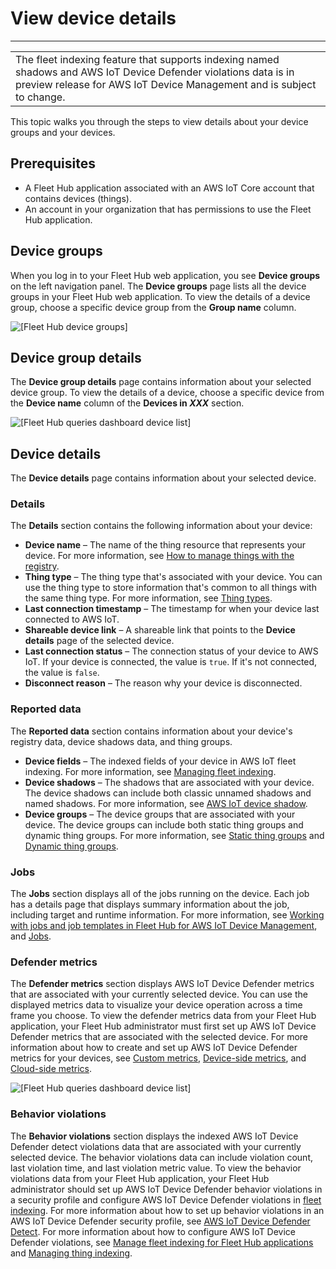 # View device details<a name="aws-iot-monitor-user-getting-started-view-device-details"></a>


****  

|  | 
| --- |
|  The fleet indexing feature that supports indexing named shadows and AWS IoT Device Defender violations data is in preview release for AWS IoT Device Management and is subject to change\. | 

This topic walks you through the steps to view details about your device groups and your devices\.

## Prerequisites<a name="aws-iot-monitor-user-getting-started-view-devices-prerequisites"></a>
+ A Fleet Hub application associated with an AWS IoT Core account that contains devices \(things\)\.
+ An account in your organization that has permissions to use the Fleet Hub application\.

## Device groups<a name="aws-iot-monitor-user-getting-started-device-groups"></a>

When you log in to your Fleet Hub web application, you see **Device groups** on the left navigation panel\. The **Device groups** page lists all the device groups in your Fleet Hub web application\. To view the details of a device group, choose a specific device group from the **Group name** column\. 

![\[Fleet Hub device groups\]](http://docs.aws.amazon.com/iot/latest/fleethubuserguide/images/iot-monitor-device-groups.png)

## Device group details<a name="aws-iot-monitor-user-getting-started-device-group-details"></a>

The **Device group details** page contains information about your selected device group\. To view the details of a device, choose a specific device from the **Device name** column of the **Devices in *XXX*** section\. 

![\[Fleet Hub queries dashboard device list\]](http://docs.aws.amazon.com/iot/latest/fleethubuserguide/images/iot-monitor-device-group.png)

## Device details<a name="aws-iot-monitor-user-getting-started-device-details"></a>

The **Device details** page contains information about your selected device\.

### Details<a name="aws-iot-monitor-user-getting-started-device-details-top"></a>

The **Details** section contains the following information about your device:
+ **Device name** – The name of the thing resource that represents your device\. For more information, see [How to manage things with the registry](https://docs.aws.amazon.com/iot/latest/developerguide/thing-registry.html)\.
+ **Thing type** – The thing type that's associated with your device\. You can use the thing type to store information that's common to all things with the same thing type\. For more information, see [Thing types](https://docs.aws.amazon.com/iot/latest/developerguide/thing-types.html)\.
+ **Last connection timestamp** – The timestamp for when your device last connected to AWS IoT\.
+ **Shareable device link** – A shareable link that points to the **Device details** page of the selected device\.
+ **Last connection status** – The connection status of your device to AWS IoT\. If your device is connected, the value is `true`\. If it's not connected, the value is `false`\.
+ **Disconnect reason** – The reason why your device is disconnected\.

### Reported data<a name="aws-iot-monitor-user-getting-started-device-details-reported-data"></a>

The **Reported data** section contains information about your device's registry data, device shadows data, and thing groups\. 
+ **Device fields** – The indexed fields of your device in AWS IoT fleet indexing\. For more information, see [Managing fleet indexing](https://docs.aws.amazon.com/iot/latest/developerguide/managing-fleet-index.html)\.
+ **Device shadows** – The shadows that are associated with your device\. The device shadows can include both classic unnamed shadows and named shadows\. For more information, see [AWS IoT device shadow](https://docs.aws.amazon.com/iot/latest/developerguide/iot-device-shadows.html)\.
+ **Device groups** – The device groups that are associated with your device\. The device groups can include both static thing groups and dynamic thing groups\. For more information, see [Static thing groups](https://docs.aws.amazon.com/iot/latest/developerguide/thing-groups.html) and [Dynamic thing groups](https://docs.aws.amazon.com/iot/latest/developerguide/dynamic-thing-groups.html)\.

### Jobs<a name="aws-iot-monitor-user-getting-started-device-details-jobs"></a>

The **Jobs** section displays all of the jobs running on the device\. Each job has a details page that displays summary information about the job, including target and runtime information\. For more information, see [ Working with jobs and job templates in Fleet Hub for AWS IoT Device Management](https://docs.aws.amazon.com/iot/latest/fleethubuserguide/aws-iot-monitor-technician-job-templates.html), and [Jobs](https://docs.aws.amazon.com/iot/latest/developerguide/iot-jobs.html)\.

### Defender metrics<a name="aws-iot-monitor-user-getting-started-device-details-metrics"></a>

The **Defender metrics** section displays AWS IoT Device Defender metrics that are associated with your currently selected device\. You can use the displayed metrics data to visualize your device operation across a time frame you choose\. To view the defender metrics data from your Fleet Hub application, your Fleet Hub administrator must first set up AWS IoT Device Defender metrics that are associated with the selected device\. For more information about how to create and set up AWS IoT Device Defender metrics for your devices, see [Custom metrics](https://docs.aws.amazon.com/iot/latest/developerguide/dd-detect-custom-metrics.html), [Device\-side metrics](https://docs.aws.amazon.com/iot/latest/developerguide/detect-device-side-metrics.html), and [Cloud\-side metrics](https://docs.aws.amazon.com/iot/latest/developerguide/detect-cloud-side-metrics.html)\. 

![\[Fleet Hub queries dashboard device list\]](http://docs.aws.amazon.com/iot/latest/fleethubuserguide/images/iot-monitor-defender-metrics.png)

### Behavior violations<a name="aws-iot-monitor-user-getting-started-device-details-behavior-violations"></a>

The **Behavior violations** section displays the indexed AWS IoT Device Defender detect violations data that are associated with your currently selected device\. The behavior violations data can include violation count, last violation time, and last violation metric value\. To view the behavior violations data from your Fleet Hub application, your Fleet Hub administrator should set up AWS IoT Device Defender behavior violations in a security profile and configure AWS IoT Device Defender violations in [fleet indexing](https://docs.aws.amazon.com/iot/latest/fleethubuserguide/aws-iot-monitor-admin-fleet-indexing.html)\. For more information about how to set up behavior violations in an AWS IoT Device Defender security profile, see [AWS IoT Device Defender Detect](https://docs.aws.amazon.com/iot/latest/developerguide/device-defender-detect.html)\. For more information about how to configure AWS IoT Device Defender violations, see [Manage fleet indexing for Fleet Hub applications](https://docs.aws.amazon.com/iot/latest/fleethubuserguide/aws-iot-monitor-admin-fleet-indexing.html) and [Managing thing indexing](https://docs.aws.amazon.com/iot/latest/developerguide/managing-index.html)\.
